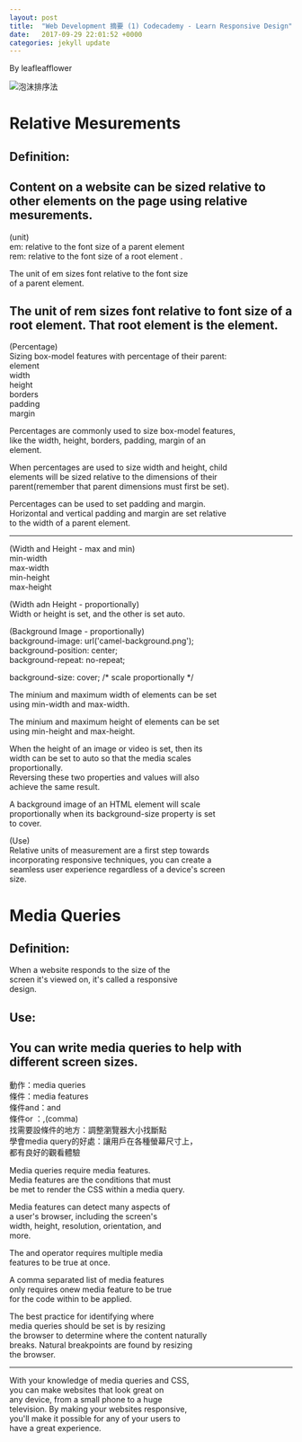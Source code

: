 ```yaml
---
layout: post
title:  "Web Development 摘要 (1) Codecademy - Learn Responsive Design"
date:   2017-09-29 22:01:52 +0000
categories: jekyll update
---
```

By leafleafflower  

![泡沫排序法](https://www.injerry.com/upload/blog/PIC_17540deb1ab2a0646966.jpg)

    
# Relative Mesurements
## Definition:  
Content on a website can be sized relative to  
other elements on the page using relative mesurements.  
-------------------------------------------------------  

(unit)  
em:  relative to the font size of a parent element  
rem: relative to the font size of a root element <html>.  

The unit of em sizes font relative to the font size  
of a parent element.  

The unit of rem sizes font relative to font size of a  
root element. That root element is the <html> element.  
------------------------------------------------------------  
(Percentage)  
Sizing box-model features with percentage of their parent:  
element  
    width  
    height  
    borders  
    padding  
    margin  

Percentages are commonly used to size box-model features,  
like the width, height, borders, padding, margin of an  
element.  

When percentages are used to size width and height, child  
elements will be sized relative to the dimensions of their  
parent(remember that parent dimensions must first be set).  

Percentages can be used to set padding and margin.  
Horizontal and vertical padding and margin are set relative  
to the width of a parent element.  

------------------------------------------------------------  

(Width and Height - max and min)  
min-width  
max-width  
min-height  
max-height  

(Width adn Height - proportionally)  
Width or height is set, and the other is set auto.  

(Background Image - proportionally)  
background-image: url('camel-background.png');  
background-position: center;  
background-repeat: no-repeat;  

background-size: cover; /* scale proportionally */  


The minium and maximum width of elements can be set  
using min-width and max-width.  

The minium and maximum height of elements can be set  
using min-height and max-height.  

When the height of an image or video is set, then its  
width can be set to auto so that the media scales  
proportionally.  
Reversing these two properties and values will also  
achieve the same result.  

A background image of an HTML element will scale  
proportionally when its background-size property is set  
to cover.  

(Use)  
Relative units of measurement are a first step towards  
incorporating responsive techniques, you can create a  
seamless user experience regardless of a device's screen  
size.  

# Media Queries  

## Definition:  
When a website responds to the size of the  
screen it's viewed on, it's called a responsive  
design.  

## Use:  
You can write media queries to help with  
different screen sizes.  
-------------------------------------------------  
動作：media queries  
條件：media features  
條件and：and  
條件or ：,(comma)  
找需要設條件的地方：調整瀏覽器大小找斷點  
學會media query的好處：讓用戶在各種螢幕尺寸上，  
                     都有良好的觀看體驗  


Media queries require media features.  
Media features are the conditions that must  
be met to render the CSS within a media query.  

Media features can detect many aspects of  
a user's browser, including the screen's  
width, height, resolution, orientation, and  
more.  

The and operator requires multiple media  
features to be true at once.  

A comma separated list of media features  
only requires onew media feature to be true  
for the code within to be applied.  

The best practice for identifying where  
media queries should be set is by resizing  
the browser to determine where the content naturally  
breaks. Natural breakpoints are found by resizing  
the browser.  

--------------------------------------------------  
With your knowledge of media queries and CSS,  
you can make websites that look great on  
any device, from a small phone to a huge  
television. By making your websites responsive,  
you'll make it possible for any of your users to  
have a great experience.  






[帶路雞Pro-App-Store]: https://appsto.re/tw/kp-Sfb.i
[帶路雞-App-Store]: https://appsto.re/tw/amD6eb.i

